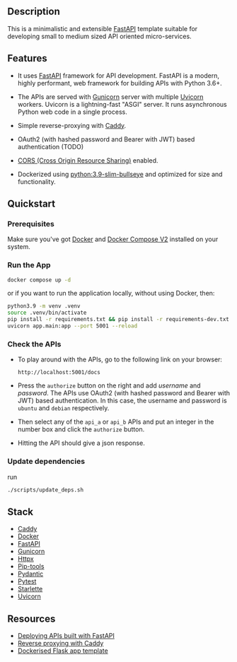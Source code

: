 ## Description

This is a minimalistic and extensible [FastAPI](https://fastapi.tiangolo.com/) template suitable for developing small to medium sized API oriented micro-services.

## Features

- It uses [FastAPI](https://fastapi.tiangolo.com/) framework for API development. FastAPI is a modern, highly performant, web framework for building APIs with Python 3.6+.

- The APIs are served with [Gunicorn](https://gunicorn.org/) server with multiple [Uvicorn](https://www.uvicorn.org/) workers. Uvicorn is a lightning-fast "ASGI" server. It runs asynchronous Python web code in a single process.

- Simple reverse-proxying with [Caddy](https://caddyserver.com/docs/).

- OAuth2 (with hashed password and Bearer with JWT) based authentication (TODO)

- [CORS (Cross Origin Resource Sharing)](https://fastapi.tiangolo.com/tutorial/cors/) enabled.

- Dockerized using [python:3.9-slim-bullseye](https://github.com/docker-library/python/blob/bb68424de76756a2d3dc817f87b1f8640112461f/3.8/bullseye/Dockerfile) and optimized for size and functionality.

## Quickstart

### Prerequisites

Make sure you've got [Docker](https://www.docker.com/) and [Docker Compose V2](https://docs.docker.com/compose/cli-command/) installed on your system.

### Run the App

```bash
docker compose up -d
```

or if you want to run the application locally, without using Docker, then:

```bash
python3.9 -m venv .venv
source .venv/bin/activate
pip install -r requirements.txt && pip install -r requirements-dev.txt
uvicorn app.main:app --port 5001 --reload
```

### Check the APIs

- To play around with the APIs, go to the following link on your browser:

  ```
  http://localhost:5001/docs
  ```

- Press the `authorize` button on the right and add _username_ and _password_. The APIs use OAuth2 (with hashed password and Bearer with JWT) based authentication. In this case, the username and password is `ubuntu` and `debian` respectively.

- Then select any of the `api_a` or `api_b` APIs and put an integer in the number box and click the `authorize` button.

- Hitting the API should give a json response.

### Update dependencies

run 
```bash
./scripts/update_deps.sh
```
## Stack

- [Caddy](https://caddyserver.com/docs/)
- [Docker](https://www.docker.com/)
- [FastAPI](https://fastapi.tiangolo.com/)
- [Gunicorn](https://gunicorn.org/)
- [Httpx](https://www.python-httpx.org/)
- [Pip-tools](https://github.com/jazzband/pip-tools)
- [Pydantic](https://pydantic-docs.helpmanual.io/)
- [Pytest](https://docs.pytest.org/en/latest/)
- [Starlette](https://www.starlette.io/)
- [Uvicorn](https://www.uvicorn.org/)

## Resources

- [Deploying APIs built with FastAPI](https://fastapi.tiangolo.com/deployment/)
- [Reverse proxying with Caddy](https://caddyserver.com/docs/caddyfile/directives/reverse_proxy)
- [Dockerised Flask app template](https://github.com/rednafi/fastapi-nano)
